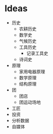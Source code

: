 # Ideas
- 历史
  - 农耕历史
  - 数学史
  - 气候历史
  - 工具历史
    - 记录工具史
  - 诗词史
- 原理
  - 家用电器原理
  - 数学原理
  - 结构原理
- 团
  - 团店
  - 团运动场地
- 工匠
- 投资
- 分析数据
- 自媒体
